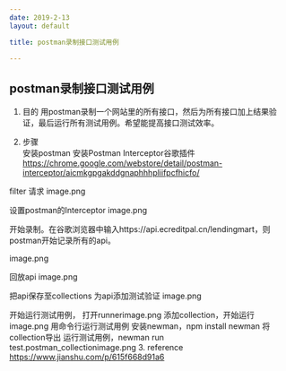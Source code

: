```yaml
---
date: 2019-2-13
layout: default

title: postman录制接口测试用例

---
```


## postman录制接口测试用例

1. 目的
用postman录制一个网站里的所有接口，然后为所有接口加上结果验证，最后运行所有测试用例。希望能提高接口测试效率。

2. 步骤  
安装postman
安装Postman Interceptor谷歌插件
https://chrome.google.com/webstore/detail/postman-interceptor/aicmkgpgakddgnaphhhpliifpcfhicfo/

filter 请求
image.png

设置postman的Interceptor
image.png

开始录制。在谷歌浏览器中输入https://api.ecreditpal.cn/lendingmart，则postman开始记录所有的api。


image.png

回放api
image.png



把api保存至collections
为api添加测试验证
image.png

开始运行测试用例，
打开runnerimage.png
添加collection，开始运行image.png
用命令行运行测试用例
安装newman，npm install newman
将collection导出
运行测试用例，newman run test.postman_collectionimage.png
3. reference
https://www.jianshu.com/p/615f668d91a6